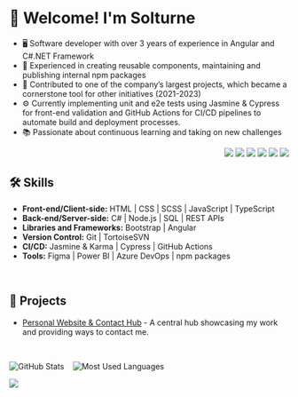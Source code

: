 <h1>👋 Welcome! I'm Solturne</h1>
<ul>
  <li>🖥️ Software developer with over 3 years of experience in Angular and C#.NET Framework</li>
  <li>🔧 Experienced in creating reusable components, maintaining and publishing internal npm packages</li>
  <li>📘 Contributed to one of the company’s largest projects, which became a cornerstone tool for other initiatives (2021-2023)</li>
  <li>⚙️ Currently implementing unit and e2e tests using Jasmine & Cypress for front-end validation and GitHub Actions for CI/CD pipelines to automate build and deployment processes.</li>
  <li>📚 Passionate about continuous learning and taking on new challenges</li>
</ul>

<p align="end">
  <a href="https://solturne.vercel.app"><img src="https://img.shields.io/badge/website-ff1463?style=for-the-badge&logo=About.me&logoColor=white"></a>
  <a href="https://dev.to/s0lturn3"><img src="https://img.shields.io/badge/dev.to-0A0A0A?style=for-the-badge&logo=devdotto&logoColor=white"></a>
  <a href="https://medium.com/@S0lturn3"><img src="https://img.shields.io/badge/Medium-12100E?style=for-the-badge&logo=medium&logoColor=white"></a>
  <a href="https://www.linkedin.com/in/erick-carvalho-40a7471ba/"><img src="https://img.shields.io/badge/LinkedIn-blue?style=for-the-badge&logo=linkedin&logoColor=white"></a>
  <a href="https://www.upwork.com/freelancers/~01461935f19114c1bf"><img src="https://img.shields.io/badge/UpWork-green?style=for-the-badge&logo=upwork&logoColor=white"></a>
  <a href="mailto:erickcarvalho.contato20@gmail.com"><img src="https://img.shields.io/badge/Email-red?style=for-the-badge&logo=gmail&logoColor=white"></a>
</p>

<h2 id="skills">🛠️ Skills</h2>
<ul>
  <li> <b>Front-end/Client-side:</b> HTML | CSS | SCSS | JavaScript | TypeScript </li>
  <li> <b>Back-end/Server-side:</b> C# | Node.js | SQL | REST APIs </li>
  <li> <b>Libraries and Frameworks:</b> Bootstrap | Angular </li>
  <li> <b>Version Control:</b> Git | TortoiseSVN </li>
  <li> <b>CI/CD:</b> Jasmine & Karma | Cypress | GitHub Actions </li>
  <li> <b>Tools:</b> Figma | Power BI | Azure DevOps | npm packages </li>
</ul>
<br>

<h2 id="projects">🚀 Projects</h2>
<ul>
  <li>
    <a href="https://solturne.vercel.app">Personal Website & Contact Hub</a> - A central hub showcasing my work and providing ways to contact me.
  </li>
</ul>
<br>

<p align="start">
  <span> <img src="https://github-readme-stats.vercel.app/api?username=S0lturn3&show_icons=true&theme=radical" alt="GitHub Stats"> </span>
  &nbsp;&nbsp;
  <span> <img src="https://github-readme-stats.vercel.app/api/top-langs/?username=S0lturn3&layout=compact&theme=radical" alt="Most Used Languages"> </span>
</p>
<img src="https://github-readme-activity-graph.vercel.app/graph?username=S0lturn3&point=ff1463&color=a9fef7&bg_color=141321&title_color=f34089&radius=8&custom_title=Contributions&area=true&area_color=431c36&line=431c36">

<!-- <img src="https://github-profile-summary-cards.vercel.app/api/cards/profile-details?username=S0lturn3">
<img src="https://github-readme-streak-stats.herokuapp.com/?user=S0lturn3"> -->
